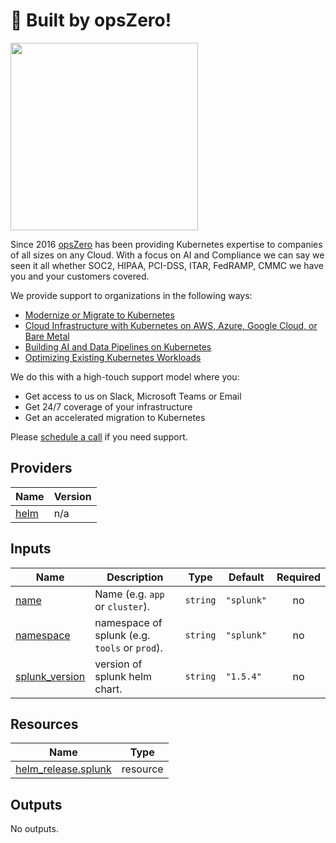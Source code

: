 <!-- BEGIN_TF_DOCS -->

# 🚀 Built by opsZero!

<a href="https://www.opszero.com"><img src="https://media.opszero.com/insights/brands/logo/2023/04/26/02/04/12/opsZero_logo.svg" width="300px"/></a>

Since 2016 [opsZero](https://www.opszero.com) has been providing Kubernetes
expertise to companies of all sizes on any Cloud. With a focus on AI and
Compliance we can say we seen it all whether SOC2, HIPAA, PCI-DSS, ITAR,
FedRAMP, CMMC we have you and your customers covered.

We provide support to organizations in the following ways:

- [Modernize or Migrate to Kubernetes](https://opszero.com/solutions/modernization/)
- [Cloud Infrastructure with Kubernetes on AWS, Azure, Google Cloud, or Bare Metal](https://opszero.com/solutions/cloud-infrastructure/)
- [Building AI and Data Pipelines on Kubernetes](https://opszero.com/solutions/ai/)
- [Optimizing Existing Kubernetes Workloads](https://opszero.com/solutions/optimized-workloads/)

We do this with a high-touch support model where you:

- Get access to us on Slack, Microsoft Teams or Email
- Get 24/7 coverage of your infrastructure
- Get an accelerated migration to Kubernetes

Please [schedule a call](https://calendly.com/opszero-llc/discovery) if you need support.
## Providers

| Name | Version |
|------|---------|
| <a name="provider_helm"></a> [helm](#provider\_helm) | n/a |
## Inputs

| Name | Description | Type | Default | Required |
|------|-------------|------|---------|:--------:|
| <a name="input_name"></a> [name](#input\_name) | Name  (e.g. `app` or `cluster`). | `string` | `"splunk"` | no |
| <a name="input_namespace"></a> [namespace](#input\_namespace) | namespace of splunk   (e.g. `tools` or `prod`). | `string` | `"splunk"` | no |
| <a name="input_splunk_version"></a> [splunk\_version](#input\_splunk\_version) | version of splunk helm chart. | `string` | `"1.5.4"` | no |
## Resources

| Name | Type |
|------|------|
| [helm_release.splunk](https://registry.terraform.io/providers/hashicorp/helm/latest/docs/resources/release) | resource |
## Outputs

No outputs.
<!-- END_TF_DOCS -->